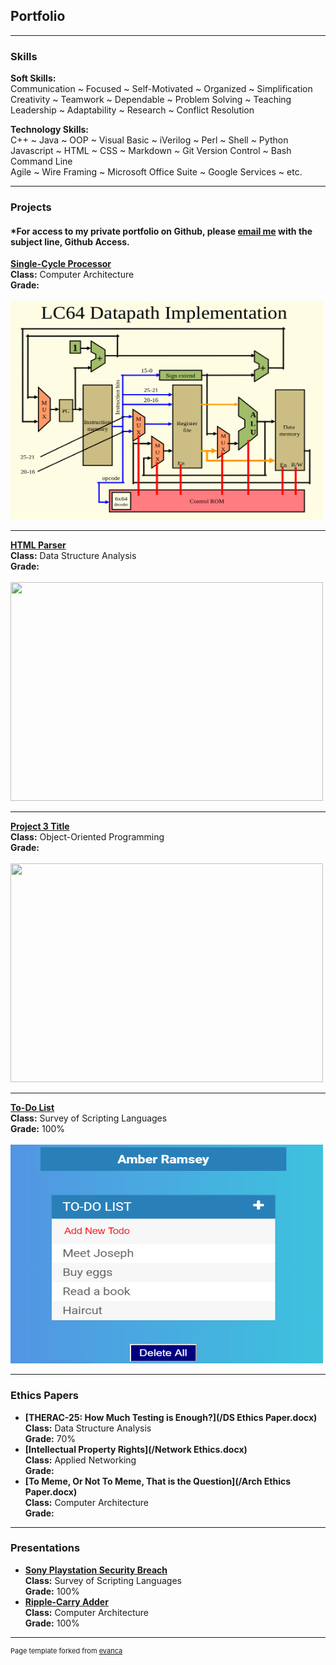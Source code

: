 ## **Portfolio**

---

### **Skills**

**Soft Skills:**  
Communication ~ Focused ~ Self-Motivated ~ Organized ~ Simplification  
Creativity ~ Teamwork ~ Dependable ~ Problem Solving ~ Teaching  
Leadership ~ Adaptability ~ Research ~ Conflict Resolution
  
**Technology Skills:**    
C++ ~ Java ~ OOP ~ Visual Basic ~ iVerilog ~ Perl ~ Shell ~ Python    
Javascript ~ HTML ~ CSS ~ Markdown ~ Git Version Control ~ Bash Command Line    
Agile ~ Wire Framing ~ Microsoft Office Suite ~ Google Services ~ etc.  
  
---

### **Projects**

#### *For access to my private portfolio on Github, please [email me](amber.ramsey215@gmail.com) with the subject line, Github Access.  

**[Single-Cycle Processor](https://github.com/amber-ramsey/portfolio/Single-Cycle-Processor)**  
**Class:** Computer Architecture  
**Grade:**  
<br>
<img src="images/singlecycleprocessor.png?raw=true" width="500" height="350"/>

---
**[HTML Parser](https://github.com/amber-ramsey/portfolio/HTML-Parser)**  
**Class:** Data Structure Analysis  
**Grade:**  
<br>
<img src="images/dummy_thumbnail.jpg?raw=true" width="500" height="350"/>

---
**[Project 3 Title](https://github.com/amber-ramsey/portfolio)**  
**Class:** Object-Oriented Programming  
**Grade:**  
<br>
<img src="images/dummy_thumbnail.jpg?raw=true" width="500" height="350"/>

---

**[To-Do List](https://codepen.io/amber-ramsey/pen/yLLZRaK)**  
**Class:** Survey of Scripting Languages  
**Grade:** 100%  
<br>
<img src="images/scripting portfolio pic.PNG?raw=true" width="500" height="350"/>

---

### **Ethics Papers**

- **[THERAC-25: How Much Testing is Enough?](/DS Ethics Paper.docx)**  
  **Class:** Data Structure Analysis  
  **Grade:** 70%  
- **[Intellectual Property Rights](/Network Ethics.docx)**  
  **Class:** Applied Networking  
  **Grade:**  
- **[To Meme, Or Not To Meme, That is the Question](/Arch Ethics Paper.docx)**  
  **Class:** Computer Architecture  
  **Grade:**  

---

### **Presentations**

- **[Sony Playstation Security Breach](https://youtu.be/esssEReJ99c)**  
  **Class:** Survey of Scripting Languages  
  **Grade:** 100%  
- **[Ripple-Carry Adder](https://docs.google.com/presentation/d/1y-fy4Q30TYP0nPdgUIFEvORarMUUWeNnUso3PKB4f30/edit?usp=sharing)**  
  **Class:** Computer Architecture  
  **Grade:** 100%  

---

<p style="font-size:11px">Page template forked from <a href="https://github.com/evanca/quick-portfolio">evanca</a></p>
<!-- Remove above link if you don't want to attibute -->
